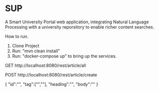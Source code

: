 # SUP

A Smart University Portal web application, integrating Natural Language Processing with a university reporsitory to enable richer content searches.

How to run.

1) Clone Project
2) Run:  "mvn clean install"
3) Run:  "docker-compose up" to bring up the services.

GET
http://localhost:8080/rest/article/all

POST
http://localhost:8080/rest/article/create

{
"id":"",
"tag":["",""],
"heading":"",
"body":""
}
